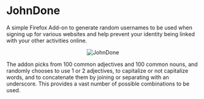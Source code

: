 JohnDone
========
A simple Firefox Add-on to generate random usernames to be used when signing up for various websites and help prevent your identity being linked with your other activities online.
<p align="center">
  <img alt="JohnDone" title="Screenshow of JohnDone Firefox add-on" src="http://mw.gg/i/JohnDone_screenshot.png" />
</p>
The addon picks from 100 common adjectives and 100 common nouns, and randomly chooses to use 1 or 2 adjectives, to capitalize or not capitalize words, and to concatenate them by joining or separating with an underscore. This provides a vast number of possible combinations to be used.